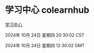 # 学习中心 colearnhub
[学习中心](http://219.139.199.238:56308/colearnhub/)

2024年 10月 24日 星期四 20:30:02 CST

2024年 10月 24日 星期四 12:30:02 GMT
